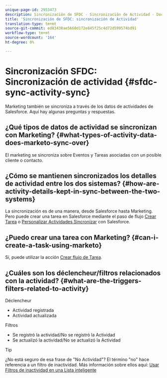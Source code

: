```yaml
---
unique-page-id: 2953473
description: Sincronización de SFDC - Sincronización de Actividad - Documentos de marketing - Documentación del producto
title: 'Sincronización de SFDC: sincronización de Actividad'
translation-type: tm+mt
source-git-commit: ed83438ae5660d172e845f25c4d72d599574bd91
workflow-type: tm+mt
source-wordcount: '164'
ht-degree: 0%

---
```



# Sincronización SFDC: Sincronización de actividad {#sfdc-sync-activity-sync}

Marketing también se sincroniza a través de los datos de actividades de Salesforce. Aquí hay algunas preguntas y respuestas.

## ¿Qué tipos de datos de actividad se sincronizan con Marketing? {#what-types-of-activity-data-does-marketo-sync-over}

El marketing se sincroniza sobre Eventos y Tareas asociadas con un posible cliente o contacto.

## ¿Cómo se mantienen sincronizados los detalles de actividad entre los dos sistemas? {#how-are-activity-details-kept-in-sync-between-the-two-systems}

La sincronización es de una manera, desde Salesforce hasta Marketing. Pero puede crear una tarea en Salesforce mediante el paso de flujo [Crear Tarea](/help/marketo/product-docs/core-marketo-concepts/smart-campaigns/salesforce-flow-actions/create-task.md) o [Personalizar Actividades Sincronizar](/help/marketo/product-docs/crm-sync/salesforce-sync/setup/optional-steps/customize-activities-sync.md) con Salesforce.

## ¿Puedo crear una tarea con Marketing? {#can-i-create-a-task-using-marketo}

Sí, puede utilizar la acción [Crear flujo de Tarea](/help/marketo/product-docs/core-marketo-concepts/smart-campaigns/salesforce-flow-actions/create-task.md).

## ¿Cuáles son los déclencheur/filtros relacionados con la actividad? {#what-are-the-triggers-filters-related-to-activity}

Déclencheur

* Actividad registrada
* Actividad actualizada

Filtros

* Se registró la actividad/No se registró la Actividad
* Se actualizó la actividad/No se actualizó la Actividad

>[!TIP]
>
>¿No está seguro de esa frase de &quot;No Actividad&quot;? El término &quot;no&quot; hace referencia a un filtro de inactividad. Más información sobre ellos aquí: [Usar Filtros de inactividad en una Lista inteligente](/help/marketo/product-docs/core-marketo-concepts/smart-lists-and-static-lists/using-smart-lists/use-inactivity-filters-in-a-smart-list.md)
